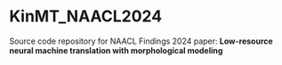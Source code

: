 # KinMT_NAACL2024

Source code repository for NAACL Findings 2024 paper: **Low-resource neural machine translation with morphological modeling**
